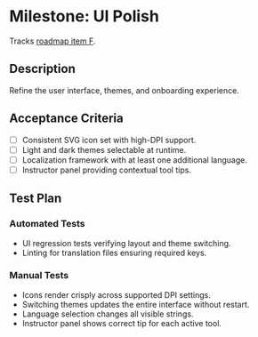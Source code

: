 # Milestone: UI Polish

Tracks [roadmap item F](../../ROADMAP.md#high-level-milestones).

## Description
Refine the user interface, themes, and onboarding experience.

## Acceptance Criteria
- [ ] Consistent SVG icon set with high-DPI support.
- [ ] Light and dark themes selectable at runtime.
- [ ] Localization framework with at least one additional language.
- [ ] Instructor panel providing contextual tool tips.

## Test Plan
### Automated Tests
- UI regression tests verifying layout and theme switching.
- Linting for translation files ensuring required keys.

### Manual Tests
- Icons render crisply across supported DPI settings.
- Switching themes updates the entire interface without restart.
- Language selection changes all visible strings.
- Instructor panel shows correct tip for each active tool.

